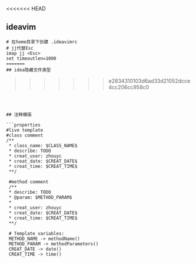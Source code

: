 <<<<<<< HEAD
## ideavim

```shell
# 在home目录下创建 .ideavimrc
# jj代替Esc
imap jj <Esc>
set timeoutlen=1000
=======
## idea隐藏文件类型

```

>>>>>>> e2834310103d6ad33d21052dcce4cc206cc958c0
```



## 注释模版

```properties
#live template
#class comment
/**
 * class_name: $CLASS_NAME$
 * describe: TODO
 * creat_user: zhouyc
 * creat_date: $CREAT_DATE$
 * creat_time: $CREAT_TIME$
 **/
 
 #method comment
 /**
 * describe: TODO
 * @param: $METHOD_PARAM$
 *
 * creat_user: zhouyc
 * creat_date: $CREAT_DATE$
 * creat_time: $CREAT_TIME$
 **/
 
 # Template variables:
 METHOD_NAME -> methodName()
 METHOD_PARAM -> methodParameters()
 CREAT_DATE -> date()
 CREAT_TIME -> time()
```

